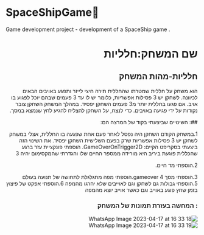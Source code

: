 # SpaceShipGame:rocket:
Game development project - development of a SpaceShip game .
<div dir='rtl' lang='he'>

# שם המשחק:חלליות


## חלליות-מהות המשחק
הוא משחק על חללית שמטרתו שהחללית תירה חיצי לייזר ותפגע באויבים הבאים לכיוונה. לשחקן יש 3 פסילות אפשריות, כלומר יש לו עד 3 פעמים שבהם יוכל לפגוע בו אויב.
אם פגעו בחללית יותר מ3 פעמים השחקן יפסיד. במהלך המשחק השחקן צובר נקודות על ידי פגיעה באויבים. כדי לנצח, על השחקן להצליח להגיע לחץ שנמצא במסך.

 


##: השינויים שביצעתי בקוד של המרצה הם:

1.במשחק הקודם השחקן היה נפסל לאחר פעם אחת שפגעה בו החללית, אצלי במשחק לשחקן יש 3 פסילות אפשריות שרק בפעם השלישית השחקן יפסיד. את השינוי הזה ביצעתי בסקריפט הקיים: GameOverOnTrigger2D. הוספתי פונקציית עזר ברגע שהכללית פוגעת ביריב היא מורידה ממספר החיים שלו והגדרתי שהמקסימום יהיה 3

2.הוספתי מד חיים.
 
3.הוספתי מסך gameover
4.הוספתי מפה מתגלגלת לתחושה של תנועה בעולם
5.הוספתי גבולות גם לשחקן וגם לאוייבים שלא יחרגו מהמפה 
6.הוספתי אפקט של פיצוץ בזמן שחץ פוגע באוייב וגם כאשר אוייב יוצא מהמפה



### : המחשה בעזרת תמונות של המשחק

![WhatsApp Image 2023-04-17 at 16 33 18](https://user-images.githubusercontent.com/73976733/232500075-a40c7094-7a6a-425d-ae6d-a8b2e0d51cfd.jpeg)
![WhatsApp Image 2023-04-17 at 16 33 19](https://user-images.githubusercontent.com/73976733/232500081-8fb4b6ce-c07c-41f6-84da-9d425bdf9855.jpeg)


</div>

